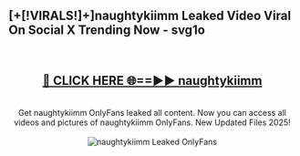 <h2>[+[!VIRALS!]+]naughtykiimm Leaked Video Viral On Social X Trending Now - svg1o</h2>
<br>
<div align="center">
<h2><a href="https://libra.edu.pl?naughtykiimm" rel="nofollow">🔴 CLICK HERE 🌐==►► naughtykiimm</a></h2>
<br>
Get naughtykiimm OnlyFans leaked all content. Now you can access all videos and pictures of naughtykiimm OnlyFans. New Updated Files 2025!
<br>
<br>
<a href="https://libra.edu.pl?naughtykiimm" rel="nofollow" data-target="animated-image.originalLink"><img src="https://i.ibb.co.com/WyWwxjT/player-gif2.gif" alt="naughtykiimm Leaked OnlyFans" style="max-width: 100%; display: inline-block;" data-target="animated-image.originalImage"></a>
</div>
<br>